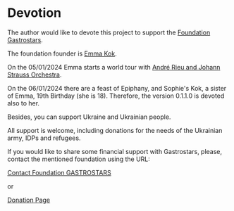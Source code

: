  Devotion
 ========

The author would like to devote this project to support the [Foundation Gastrostars](https://gastrostars.nl).

The foundation founder is [Emma Kok](https://www.emmakok.nl).

On the 05/01/2024 Emma starts a world tour with [André Rieu and Johann Strauss Orchestra](https://www.andrerieu.com).

On the 06/01/2024 there are a feast of Epiphany, and Sophie's Kok, a sister of Emma, 19th Birthday (she is 18). Therefore, the version 0.1.1.0 is devoted also to her.

Besides, you can support Ukraine and Ukrainian people. 

All support is welcome, including donations for the needs of the Ukrainian army, IDPs and refugees.

If you would like to share some financial support with Gastrostars, please, contact the mentioned foundation
using the URL:

[Contact Foundation GASTROSTARS](https://gastrostars.nl/hou-mij-op-de-hoogte)

or 

[Donation Page](https://gastrostars.nl/doneren)

